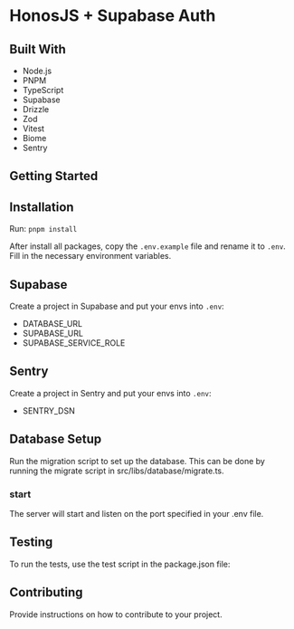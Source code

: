 # HonosJS + Supabase Auth

## Built With
- Node.js
- PNPM
- TypeScript
- Supabase
- Drizzle
- Zod
- Vitest
- Biome
- Sentry

## Getting Started

## Installation

Run:
`pnpm install` 

After install all packages, copy the `.env.example` file and rename it to `.env`. Fill in the necessary environment variables.

## Supabase
Create a project in Supabase and put your envs into `.env`: 

- DATABASE_URL
- SUPABASE_URL
- SUPABASE_SERVICE_ROLE

## Sentry
Create a project in Sentry and put your envs into `.env`: 

- SENTRY_DSN


## Database Setup
Run the migration script to set up the database. This can be done by running the migrate script in src/libs/database/migrate.ts.

### start
The server will start and listen on the port specified in your .env file.

## Testing
To run the tests, use the test script in the package.json file:


## Contributing
Provide instructions on how to contribute to your project.

